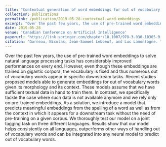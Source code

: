 ```yaml
---
title: "Contextual generation of word embeddings for out of vocabulary words in downstream tasks"
collection: publications
permalink: /publication/2019-05-28-contextual-word-embeddings
excerpt: "Over the past few years, the use of pre-trained word embeddings to solve natural language processing tasks has considerably improved performances on every end. However, even though these embeddings are trained on gigantic corpora, the vocabulary is fixed and thus numerous out of vocabulary words appear in specific downstream tasks. Recent studies proposed models able to generate embeddings for out of vocabulary words given its morphology and its context. These models assume that we have sufficient textual data in hand to train them. In contrast, we specifically tackle the case where such data is not available anymore and we rely only on pre-trained embeddings. As a solution, we introduce a model that predicts meaningful embeddings from the spelling of a word as well as from the context in which it appears for a downstream task without the need of pre-training on a given corpus. We thoroughly test our model on a joint tagging task on three different languages. Results show that our model helps consistently on all languages, outperforms other ways of handling out of vocabulary words and can be integrated into any neural model to predict out of vocabulary words."
date: 2019-05-28
venue: 'Canadian Conference on Artificial Intelligence'
paperurl: 'https://link.springer.com/chapter/10.1007/978-3-030-18305-9_60'
citation: 'Garneau, Nicolas, Jean-Samuel Leboeuf, and Luc Lamontagne. "Contextual generation of word embeddings for out of vocabulary words in downstream tasks." CanadianAI 2019 (2019)'
---
```

Over the past few years, the use of pre-trained word embeddings to solve natural language processing tasks has considerably improved performances on every end. However, even though these embeddings are trained on gigantic corpora, the vocabulary is fixed and thus numerous out of vocabulary words appear in specific downstream tasks. Recent studies proposed models able to generate embeddings for out of vocabulary words given its morphology and its context. These models assume that we have sufficient textual data in hand to train them. In contrast, we specifically tackle the case where such data is not available anymore and we rely only on pre-trained embeddings. As a solution, we introduce a model that predicts meaningful embeddings from the spelling of a word as well as from the context in which it appears for a downstream task without the need of pre-training on a given corpus. We thoroughly test our model on a joint tagging task on three different languages. Results show that our model helps consistently on all languages, outperforms other ways of handling out of vocabulary words and can be integrated into any neural model to predict out of vocabulary words.
